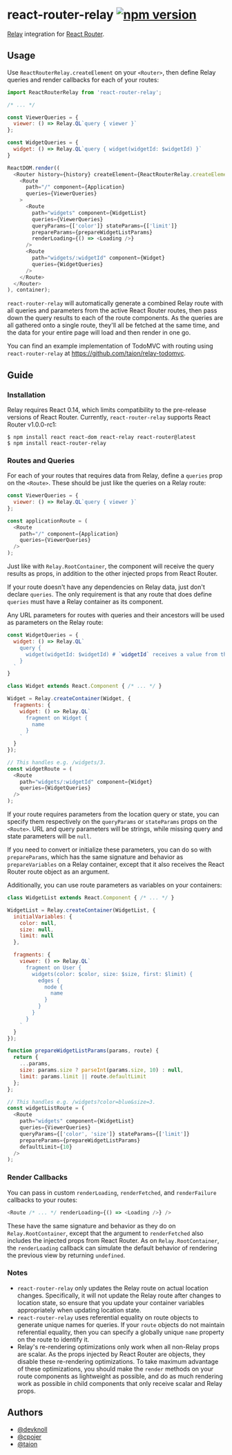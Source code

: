 # react-router-relay [![npm version](https://badge.fury.io/js/react-router-relay.svg)](http://badge.fury.io/js/react-router-relay)
[Relay](http://facebook.github.io/relay/) integration for [React Router](http://rackt.github.io/react-router/).

## Usage

Use `ReactRouterRelay.createElement` on your `<Router>`, then define Relay queries and render callbacks for each of your routes:

```js
import ReactRouterRelay from 'react-router-relay';

/* ... */

const ViewerQueries = {
  viewer: () => Relay.QL`query { viewer }`
};

const WidgetQueries = {
  widget: () => Relay.QL`query { widget(widgetId: $widgetId) }`
}

ReactDOM.render((
  <Router history={history} createElement={ReactRouterRelay.createElement}>
    <Route
      path="/" component={Application}
      queries={ViewerQueries}
    >
      <Route
        path="widgets" component={WidgetList}
        queries={ViewerQueries}
        queryParams={['color']} stateParams={['limit']}
        prepareParams={prepareWidgetListParams}
        renderLoading={() => <Loading />}
      />
      <Route
        path="widgets/:widgetId" component={Widget}
        queries={WidgetQueries}
      />
    </Route>
  </Router>
), container);
```

`react-router-relay` will automatically generate a combined Relay route with all queries and parameters from the active React Router routes, then pass down the query results to each of the route components. As the queries are all gathered onto a single route, they'll all be fetched at the same time, and the data for your entire page will load and then render in one go.

You can find an example implementation of TodoMVC with routing using `react-router-relay` at https://github.com/taion/relay-todomvc.

## Guide

### Installation

Relay requires React 0.14, which limits compatibility to the pre-release versions of React Router. Currently, `react-router-relay` supports React Router v1.0.0-rc1:

```shell
$ npm install react react-dom react-relay react-router@latest
$ npm install react-router-relay
```

### Routes and Queries

For each of your routes that requires data from Relay, define a `queries` prop on the `<Route>`. These should be just like the queries on a Relay route:

```js
const ViewerQueries = {
  viewer: () => Relay.QL`query { viewer }`
};

const applicationRoute = (
  <Route
    path="/" component={Application}
    queries={ViewerQueries}
  />
);
```

Just like with `Relay.RootContainer`, the component will receive the query results as props, in addition to the other injected props from React Router.

If your route doesn't have any dependencies on Relay data, just don't declare `queries`. The only requirement is that any route that does define `queries` must have a Relay container as its component.

Any URL parameters for routes with queries and their ancestors will be used as parameters on the Relay route:

```js
const WidgetQueries = {
  widget: () => Relay.QL`
    query {
      widget(widgetId: $widgetId) # `widgetId` receives a value from the route
    }
  `
}

class Widget extends React.Component { /* ... */ }

Widget = Relay.createContainer(Widget, {
  fragments: {
    widget: () => Relay.QL`
      fragment on Widget {
        name
      }
    `
  }
});

// This handles e.g. /widgets/3.
const widgetRoute = (
  <Route
    path="widgets/:widgetId" component={Widget}
    queries={WidgetQueries}
  />
);
```

If your route requires parameters from the location query or state, you can specify them respectively on the `queryParams` or `stateParams` props on the `<Route>`. URL and query parameters will be strings, while missing query and state parameters will be `null`.

If you need to convert or initialize these parameters, you can do so with `prepareParams`, which has the same signature and behavior as `prepareVariables` on a Relay container, except that it also receives the React Router route object as an argument.

Additionally, you can use route parameters as variables on your containers:

```js
class WidgetList extends React.Component { /* ... */ }

WidgetList = Relay.createContainer(WidgetList, {
  initialVariables: {
    color: null,
    size: null,
    limit: null
  },

  fragments: {
    viewer: () => Relay.QL`
      fragment on User {
        widgets(color: $color, size: $size, first: $limit) {
          edges {
            node {
              name
            }
          }
        }
      }
    `
  }
});

function prepareWidgetListParams(params, route) {
  return {
    ...params,
    size: params.size ? parseInt(params.size, 10) : null,
    limit: params.limit || route.defaultLimit
  };
};

// This handles e.g. /widgets?color=blue&size=3.
const widgetListRoute = (
  <Route
    path="widgets" component={WidgetList}
    queries={ViewerQueries}
    queryParams={['color', 'size']} stateParams={['limit']}
    prepareParams={prepareWidgetListParams}
    defaultLimit={10}
  />
);
```

### Render Callbacks

You can pass in custom `renderLoading`, `renderFetched`, and `renderFailure` callbacks to your routes:

```js
<Route /* ... */ renderLoading={() => <Loading />} />
```

These have the same signature and behavior as they do on `Relay.RootContainer`, except that the argument to `renderFetched` also includes the injected props from React Router. As on `Relay.RootContainer`, the `renderLoading` callback can simulate the default behavior of rendering the previous view by returning `undefined`.

### Notes

- `react-router-relay` only updates the Relay route on actual location changes. Specifically, it will not update the Relay route after changes to location state, so ensure that you update your container variables appropriately when updating location state.
- `react-router-relay` uses referential equality on route objects to generate unique names for queries. If your `route` objects do not maintain referential equality, then you can specify a globally unique `name` property on the route to identify it.
- Relay's re-rendering optimizations only work when all non-Relay props are scalar. As the props injected by React Router are objects, they disable these re-rendering optimizations. To take maximum advantage of these optimizations, you should make the `render` methods on your route components as lightweight as possible, and do as much rendering work as possible in child components that only receive scalar and Relay props.

## Authors

- [@devknoll](https://github.com/devknoll)
- [@cpojer](https://github.com/cpojer)
- [@taion](https://github.com/taion)
